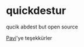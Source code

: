 # quickdestur
qucik abdest but open source

<a href="https://www.twitch.tv/pavi">Pavi</a>'ye teşekkürler 
